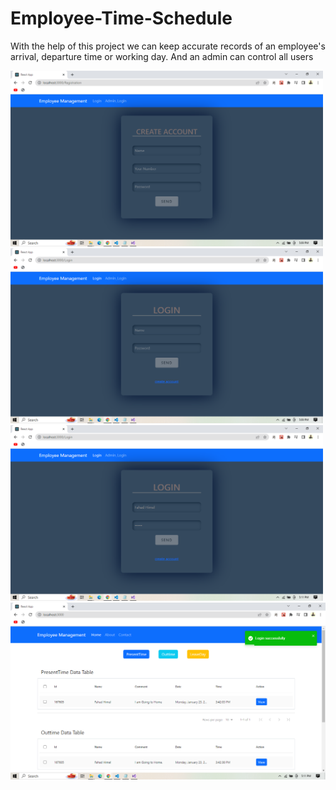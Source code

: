 # Employee-Time-Schedule

With the help of this project we can keep accurate records of an employee's arrival, departure time or working day. And an admin can control all users



<img src="Project-img/1.png"  width="500"/>
<img src="Project-img/2.png" width="500"/>
<img src="Project-img/3.png" width="500"/>
<img src="Project-img/4.png" />
